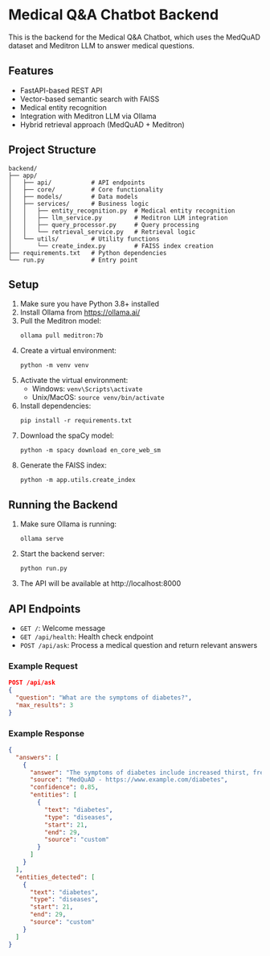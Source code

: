 # Medical Q&A Chatbot Backend

This is the backend for the Medical Q&A Chatbot, which uses the MedQuAD dataset and Meditron LLM to answer medical questions.

## Features

- FastAPI-based REST API
- Vector-based semantic search with FAISS
- Medical entity recognition
- Integration with Meditron LLM via Ollama
- Hybrid retrieval approach (MedQuAD + Meditron)

## Project Structure

```
backend/
├── app/
│   ├── api/           # API endpoints
│   ├── core/          # Core functionality
│   ├── models/        # Data models
│   ├── services/      # Business logic
│   │   ├── entity_recognition.py  # Medical entity recognition
│   │   ├── llm_service.py         # Meditron LLM integration
│   │   ├── query_processor.py     # Query processing
│   │   └── retrieval_service.py   # Retrieval logic
│   └── utils/         # Utility functions
│       └── create_index.py        # FAISS index creation
├── requirements.txt   # Python dependencies
└── run.py             # Entry point
```

## Setup

1. Make sure you have Python 3.8+ installed
2. Install Ollama from https://ollama.ai/
3. Pull the Meditron model:
   ```
   ollama pull meditron:7b
   ```
4. Create a virtual environment:
   ```
   python -m venv venv
   ```
5. Activate the virtual environment:
   - Windows: `venv\Scripts\activate`
   - Unix/MacOS: `source venv/bin/activate`
6. Install dependencies:
   ```
   pip install -r requirements.txt
   ```
7. Download the spaCy model:
   ```
   python -m spacy download en_core_web_sm
   ```
8. Generate the FAISS index:
   ```
   python -m app.utils.create_index
   ```

## Running the Backend

1. Make sure Ollama is running:
   ```
   ollama serve
   ```
2. Start the backend server:
   ```
   python run.py
   ```
3. The API will be available at http://localhost:8000

## API Endpoints

- `GET /`: Welcome message
- `GET /api/health`: Health check endpoint
- `POST /api/ask`: Process a medical question and return relevant answers

### Example Request

```json
POST /api/ask
{
  "question": "What are the symptoms of diabetes?",
  "max_results": 3
}
```

### Example Response

```json
{
  "answers": [
    {
      "answer": "The symptoms of diabetes include increased thirst, frequent urination, extreme hunger, unexplained weight loss, fatigue, irritability, blurred vision, slow-healing sores, and frequent infections.",
      "source": "MedQuAD - https://www.example.com/diabetes",
      "confidence": 0.85,
      "entities": [
        {
          "text": "diabetes",
          "type": "diseases",
          "start": 21,
          "end": 29,
          "source": "custom"
        }
      ]
    }
  ],
  "entities_detected": [
    {
      "text": "diabetes",
      "type": "diseases",
      "start": 21,
      "end": 29,
      "source": "custom"
    }
  ]
}
```
